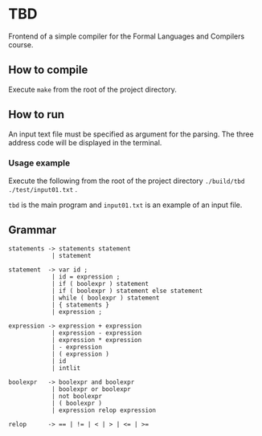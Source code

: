 # TBD
Frontend of a simple compiler for the Formal Languages and Compilers course.

## How to compile
Execute `make` from the root of the project directory.

## How to run
An input text file must be specified as argument for the parsing.
The three address code will be displayed in the terminal.

### Usage example
Execute the following from the root of the project directory `./build/tbd ./test/input01.txt` .

`tbd` is the main program and `input01.txt` is an example of an input file.

## Grammar
```
statements -> statements statement
            | statement

statement  -> var id ;
            | id = expression ;
            | if ( boolexpr ) statement
            | if ( boolexpr ) statement else statement
            | while ( boolexpr ) statement
            | { statements }
            | expression ;

expression -> expression + expression
            | expression - expression
            | expression * expression
            | - expression
            | ( expression )
            | id
            | intlit

boolexpr   -> boolexpr and boolexpr
            | boolexpr or boolexpr
            | not boolexpr
            | ( boolexpr )
            | expression relop expression

relop      -> == | != | < | > | <= | >=
```
